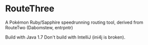 # RouteThree
A Pokémon Ruby/Sapphire speedrunning routing tool, derived from RouteTwo (Dabomstew, entrpntr)

Build with Java 1.7
Don't build with IntelliJ (ini4j is broken).
